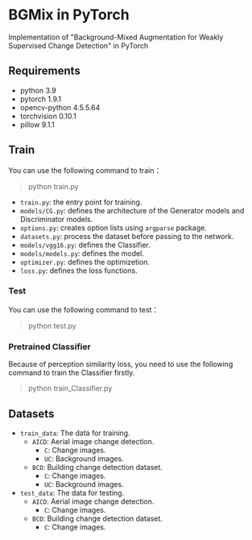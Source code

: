 # BGMix in PyTorch

Implementation of "Background-Mixed Augmentation for Weakly Supervised Change Detection" in PyTorch

## Requirements
- python 3.9
- pytorch 1.9.1
- opencv-python 4.5.5.64
- torchvision 0.10.1
- pillow 9.1.1



## Train
You can use the following command to train：
> python train.py 

- `train.py`: the entry point for training.
- `models/CG.py`: defines the architecture of the Generator models and Discriminator models.
- `options.py`: creates option lists using `argparse` package.
- `datasets.py`: process the dataset before passing to the network.
- `models/vgg16.py`: defines the Classifier.
- `models/models.py`: defines the model.
- `optimizer.py`: defines the optimizetion.
- `loss.py`: defines the loss functions.



### Test
You can use the following command to test：
> python test.py 

### Pretrained Classifier
Because of perception similarity loss, you need to use the following command to train the Classifier firstly.
> python train_Classifier.py



## Datasets
- `train_data`: The data for training.
  - `AICD`:  Aerial image change detection.
    - `C`: Change images.
    - `UC`: Background images.
  - `BCD`: Building change detection dataset.
    - `C`: Change images.
    - `UC`: Background images.
- `test_data`: The data for testing.
  - `AICD`:  Aerial image change detection.
    - `C`: Change images.
  - `BCD`: Building change detection dataset.
    - `C`: Change images.




